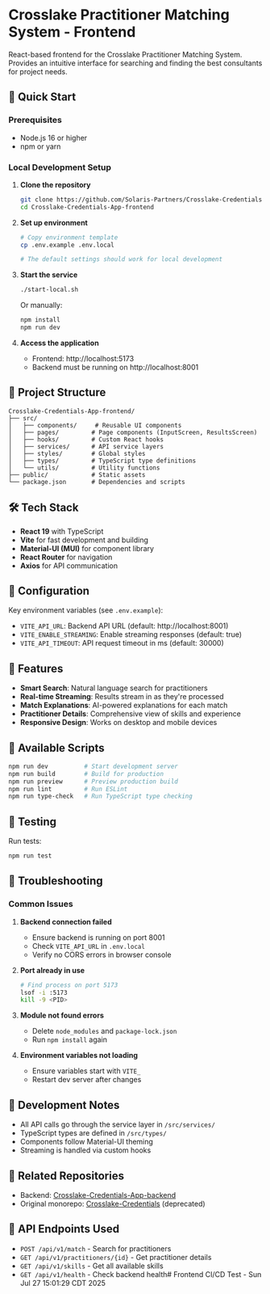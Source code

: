 # Crosslake Practitioner Matching System - Frontend

React-based frontend for the Crosslake Practitioner Matching System. Provides an intuitive interface for searching and finding the best consultants for project needs.

## 🚀 Quick Start

### Prerequisites
- Node.js 16 or higher
- npm or yarn

### Local Development Setup

1. **Clone the repository**
   ```bash
   git clone https://github.com/Solaris-Partners/Crosslake-Credentials-App-frontend.git
   cd Crosslake-Credentials-App-frontend
   ```

2. **Set up environment**
   ```bash
   # Copy environment template
   cp .env.example .env.local
   
   # The default settings should work for local development
   ```

3. **Start the service**
   ```bash
   ./start-local.sh
   ```

   Or manually:
   ```bash
   npm install
   npm run dev
   ```

4. **Access the application**
   - Frontend: http://localhost:5173
   - Backend must be running on http://localhost:8001

## 📁 Project Structure

```
Crosslake-Credentials-App-frontend/
├── src/
│   ├── components/     # Reusable UI components
│   ├── pages/         # Page components (InputScreen, ResultsScreen)
│   ├── hooks/         # Custom React hooks
│   ├── services/      # API service layers
│   ├── styles/        # Global styles
│   ├── types/         # TypeScript type definitions
│   └── utils/         # Utility functions
├── public/            # Static assets
└── package.json       # Dependencies and scripts
```

## 🛠 Tech Stack

- **React 19** with TypeScript
- **Vite** for fast development and building
- **Material-UI (MUI)** for component library
- **React Router** for navigation
- **Axios** for API communication

## 🔧 Configuration

Key environment variables (see `.env.example`):

- `VITE_API_URL`: Backend API URL (default: http://localhost:8001)
- `VITE_ENABLE_STREAMING`: Enable streaming responses (default: true)
- `VITE_API_TIMEOUT`: API request timeout in ms (default: 30000)

## 🎨 Features

- **Smart Search**: Natural language search for practitioners
- **Real-time Streaming**: Results stream in as they're processed
- **Match Explanations**: AI-powered explanations for each match
- **Practitioner Details**: Comprehensive view of skills and experience
- **Responsive Design**: Works on desktop and mobile devices

## 📜 Available Scripts

```bash
npm run dev          # Start development server
npm run build        # Build for production
npm run preview      # Preview production build
npm run lint         # Run ESLint
npm run type-check   # Run TypeScript type checking
```

## 🧪 Testing

Run tests:
```bash
npm run test
```

## 🚨 Troubleshooting

### Common Issues

1. **Backend connection failed**
   - Ensure backend is running on port 8001
   - Check `VITE_API_URL` in `.env.local`
   - Verify no CORS errors in browser console

2. **Port already in use**
   ```bash
   # Find process on port 5173
   lsof -i :5173
   kill -9 <PID>
   ```

3. **Module not found errors**
   - Delete `node_modules` and `package-lock.json`
   - Run `npm install` again

4. **Environment variables not loading**
   - Ensure variables start with `VITE_`
   - Restart dev server after changes

## 📝 Development Notes

- All API calls go through the service layer in `/src/services/`
- TypeScript types are defined in `/src/types/`
- Components follow Material-UI theming
- Streaming is handled via custom hooks

## 🔗 Related Repositories

- Backend: [Crosslake-Credentials-App-backend](https://github.com/Solaris-Partners/Crosslake-Credentials-App-backend)
- Original monorepo: [Crosslake-Credentials](https://github.com/Solaris-Partners/Crosslake-Credentials) (deprecated)

## 🎯 API Endpoints Used

- `POST /api/v1/match` - Search for practitioners
- `GET /api/v1/practitioners/{id}` - Get practitioner details  
- `GET /api/v1/skills` - Get all available skills
- `GET /api/v1/health` - Check backend health# Frontend CI/CD Test - Sun Jul 27 15:01:29 CDT 2025
<!-- Test deployment Sun Jul 27 18:48:11 CDT 2025 -->
<!-- Deployment test Sun Jul 27 18:51:12 CDT 2025 -->

<!-- Deployment test: Sun Jul 27 19:11:16 CDT 2025 -->

<!-- Last deployment test: 2025-07-28T00:37:25Z -->

